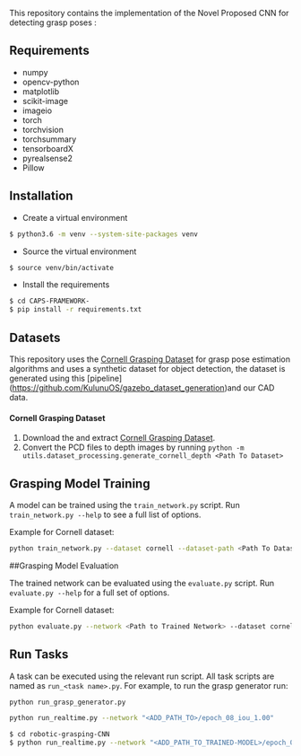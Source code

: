 

This repository contains the implementation of the Novel Proposed CNN for detecting grasp poses : 


## Requirements

- numpy
- opencv-python
- matplotlib
- scikit-image
- imageio
- torch
- torchvision
- torchsummary
- tensorboardX
- pyrealsense2
- Pillow


## Installation

- Create a virtual environment
```bash
$ python3.6 -m venv --system-site-packages venv
```

- Source the virtual environment
```bash
$ source venv/bin/activate
```

- Install the requirements
```bash
$ cd CAPS-FRAMEWORK- 
$ pip install -r requirements.txt
```


## Datasets

This repository uses the [Cornell Grasping Dataset](https://www.kaggle.com/oneoneliu/cornell-grasp) for grasp pose estimation algorithms
and uses a synthetic dataset for object detection, the dataset is generated using this [pipeline] (https://github.com/KulunuOS/gazebo_dataset_generation)and our CAD data.  


#### Cornell Grasping Dataset

1. Download the and extract [Cornell Grasping Dataset](https://www.kaggle.com/oneoneliu/cornell-grasp). 
2. Convert the PCD files to depth images by running `python -m utils.dataset_processing.generate_cornell_depth <Path To Dataset>`


## Grasping Model Training

A model can be trained using the `train_network.py` script.  Run `train_network.py --help` to see a full list of options.

Example for Cornell dataset:

```bash
python train_network.py --dataset cornell --dataset-path <Path To Dataset> --description training_cornell
```

##Grasping Model Evaluation

The trained network can be evaluated using the `evaluate.py` script.  Run `evaluate.py --help` for a full set of options.

Example for Cornell dataset:

```bash
python evaluate.py --network <Path to Trained Network> --dataset cornell --dataset-path <Path to Dataset> --iou-eval
```


## Run Tasks
A task can be executed using the relevant run script. All task scripts are named as `run_<task name>.py`. For example, to run the grasp generator run:
```bash
python run_grasp_generator.py
```
```bash
python run_realtime.py --network "<ADD_PATH_TO>/epoch_08_iou_1.00"

```

```bash
$ cd robotic-grasping-CNN
$ python run_realtime.py --network "<ADD_PATH_TO_TRAINED-MODEL>/epoch_08_iou_1.00"
```


